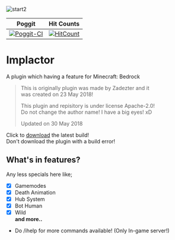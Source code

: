 ![start2](https://cdn.discordapp.com/attachments/345572050053890048/451397867651727360/Logopit_1527691836867.png)

| Poggit | Hit Counts |
| :-----: | :-----: |
[![Poggit-CI](https://poggit.pmmp.io/ci.badge/ImpladeDeveloped/Implactor/Implactor/Implade)](https://poggit.pmmp.io/ci/ImpladeDeveloped/Implactor) | [![HitCount](http://hits.dwyl.io/ImpladeDeveloped/Implactor.svg)](http://hits.dwyl.io/ImpladeDeveloped/Implactor)

# Implactor
A plugin which having a feature for Minecraft: Bedrock

> This is originally plugin was made by Zadezter and it<br>
> was created on 23 May 2018!
>
> This plugin and repisitory is under license Apache-2.0!<br>
> Do not change the author name! I have a big eyes! xD
>
> Updated on 30 May 2018

Click to [download](http://poggit.pmmp.io/ci/ImpladeDeveloped/Implactor) the latest build!<br>
Don't download the plugin with a build error!

## What's in features?
Any less specials here like;
- [x] Gamemodes
- [x] Death Animation
- [x] Hub System
- [x] Bot Human
- [x] Wild
<br>**and more..**
- Do /ihelp for more commands available! (Only In-game server!)

